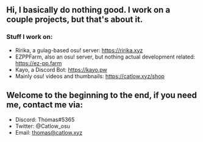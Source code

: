 ## **Hi, I basically do nothing good. I work on a couple projects, but that's about it.**

### Stuff I work on:

- Ririka, a gulag-based osu! server: https://ririka.xyz
- EZPPFarm, also an osu! server, but nothing actual development related: https://ez-pp.farm
- Kayo, a Discord Bot: https://kayo.pw
- Mainly osu! videos and thumbnails: https://catlow.xyz/shop

## Welcome to the beginning to the end, if you need me, contact me via:

- Discord: Thomas#5365
- Twitter: @Catlow_osu
- Email: thomas@catlow.xyz
